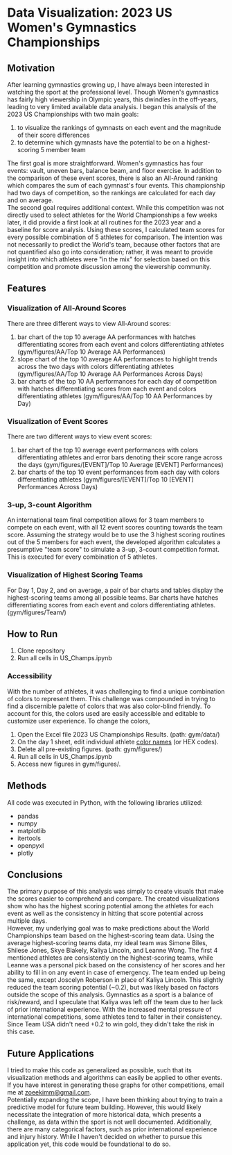 # Data Visualization: 2023 US Women's Gymnastics Championships

## Motivation
After learning gymnastics growing up, I have always been interested in watching the sport at the professional level. Though Women's gymnastics has fairly high viewership in Olympic years, this dwindles in the off-years, leading to very limited available data analysis. I began this analysis of the 2023 US Championships with two main goals:
1. to visualize the rankings of gymnasts on each event and the magnitude of their score differences
2. to determine which gymnasts have the potential to be on a highest-scoring 5 member team

The first goal is more straightforward. Women's gymnastics has four events: vault, uneven bars, balance beam, and floor exercise. In addition to the comparison of these event scores, there is also an All-Around ranking which compares the sum of each gymnast's four events. This championship had two days of competition, so the rankings are calculated for each day and on average.</br>
The second goal requires additional context. While this competition was not directly used to select athletes for the World Championships a few weeks later, it did provide a first look at all routines for the 2023 year and a baseline for score analysis. Using these scores, I calculated team scores for every possible combination of 5 athletes for comparison. The intention was not necessarily to predict the World's team, because other factors that are not quantified also go into consideration; rather, it was meant to provide insight into which athletes were "in the mix" for selection based on this competition and promote discussion among the viewership community.

## Features
### Visualization of All-Around Scores
There are three different ways to view All-Around scores:
1. bar chart of the top 10 average AA performances with hatches differentiating scores from each event and colors differentiating athletes (gym/figures/AA/Top 10 Average AA Performances) 
2. slope chart of the top 10 average AA performances to highlight trends across the two days with colors differentiating athletes (gym/figures/AA/Top 10 Average AA Performances Across Days)
3. bar charts of the top 10 AA performances for each day of competition with hatches differentiating scores from each event and colors differentiating athletes (gym/figures/AA/Top 10 AA Performances by Day)
### Visualization of Event Scores
There are two different ways to view event scores:
1. bar chart of the top 10 average event performances with colors differentiating athletes and error bars denoting their score range across the days (gym/figures/[EVENT]/Top 10 Average [EVENT] Performances)
2. bar charts of the top 10 event performances from each day with colors differentiating athletes (gym/figures/[EVENT]/Top 10 [EVENT] Performances Across Days)
### 3-up, 3-count Algorithm
An international team final competition allows for 3 team members to compete on each event, with all 12 event scores counting towards the team score. Assuming the strategy would be to use the 3 highest scoring routines out of the 5 members for each event, the developed algorithm calculates a presumptive "team score" to simulate a 3-up, 3-count competition format. This is executed for every combination of 5 athletes.
### Visualization of Highest Scoring Teams
For Day 1, Day 2, and on average, a pair of bar charts and tables display the highest-scoring teams among all possible teams. Bar charts have hatches differentiating scores from each event and colors differentiating athletes. (gym/figures/Team/)
## How to Run
1. Clone repository
2. Run all cells in US_Champs.ipynb
### Accessibility
With the number of athletes, it was challenging to find a unique combination of colors to represent them. This challenge was compounded in trying to find a discernible palette of colors that was also color-blind friendly. To account for this, the colors used are easily accessible and editable to customize user experience. 
To change the colors, 
1. Open the Excel file 2023 US Championships Results. (path: gym/data/)
2. On the day 1 sheet, edit individual athlete [color names](https://matplotlib.org/stable/gallery/color/named_colors.html) (or HEX codes).
3. Delete all pre-existing figures. (path: gym/figures/)
4. Run all cells in US_Champs.ipynb
5. Access new figures in gym/figures/.

## Methods
All code was executed in Python, with the following libraries utilized:
- pandas
- numpy
- matplotlib
- itertools
- openpyxl
- plotly

## Conclusions
The primary purpose of this analysis was simply to create visuals that make the scores easier to comprehend and compare. The created visualizations show who has the highest scoring potential among the athletes for each event as well as the consistency in hitting that score potential across multiple days. </br>
However, my underlying goal was to make predictions about the World Championships team based on the highest-scoring team data. Using the average highest-scoring teams data, my ideal team was Simone Biles, Shilese Jones, Skye Blakely, Kaliya Lincoln, and Leanne Wong. The first 4 mentioned athletes are consistently on the highest-scoring teams, while Leanne was a personal pick based on the consistency of her scores and her ability to fill in on any event in case of emergency. The team ended up being the same, except Joscelyn Roberson in place of Kaliya Lincoln. This slightly reduced the team scoring potential (~0.2), but was likely based on factors outside the scope of this analysis. Gymnastics as a sport is a balance of risk/reward, and I speculate that Kaliya was left off the team due to her lack of prior international experience. With the increased mental pressure of international competitions, some athletes tend to falter in their consistency. Since Team USA didn't need +0.2 to win gold, they didn't take the risk in this case.

## Future Applications
I tried to make this code as generalized as possible, such that its visualization methods and algorithms can easily be applied to other events. If you have interest in generating these graphs for other competitions, email me at zoeekimm@gmail.com. </br>
Potentially expanding the scope, I have been thinking about trying to train a predictive model for future team building. However, this would likely necessitate the integration of more historical data, which presents a challenge, as data within the sport is not well documented. Additionally, there are many categorical factors, such as prior international experience and injury history. While I haven't decided on whether to pursue this application yet, this code would be foundational to do so. 
